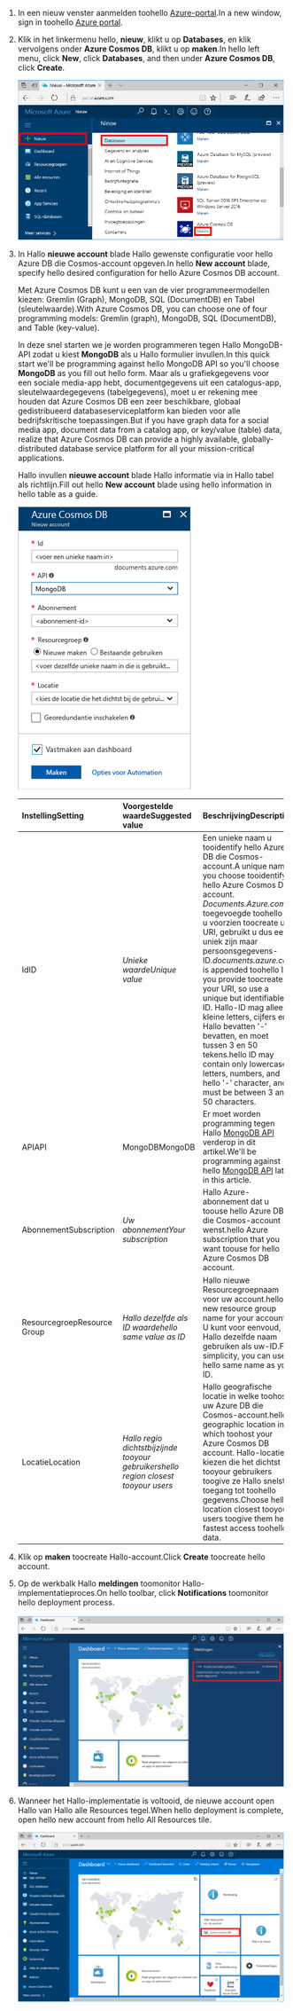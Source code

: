1. <span data-ttu-id="652f6-101">In een nieuw venster aanmelden toohello [Azure-portal](https://portal.azure.com/).</span><span class="sxs-lookup"><span data-stu-id="652f6-101">In a new window, sign in toohello [Azure portal](https://portal.azure.com/).</span></span>
2. <span data-ttu-id="652f6-102">Klik in het linkermenu hello, **nieuw**, klikt u op **Databases**, en klik vervolgens onder **Azure Cosmos DB**, klikt u op **maken**.</span><span class="sxs-lookup"><span data-stu-id="652f6-102">In hello left menu, click **New**, click **Databases**, and then under **Azure Cosmos DB**, click **Create**.</span></span>
   
   ![Schermopname van hello Azure-portal meer Services en Azure Cosmos DB markeren](./media/cosmos-db-create-dbaccount-mongodb/create-nosql-db-databases-json-tutorial-1.png)

3. <span data-ttu-id="652f6-104">In Hallo **nieuwe account** blade Hallo gewenste configuratie voor hello Azure DB die Cosmos-account opgeven.</span><span class="sxs-lookup"><span data-stu-id="652f6-104">In hello **New account** blade, specify hello desired configuration for hello Azure Cosmos DB account.</span></span> 

    <span data-ttu-id="652f6-105">Met Azure Cosmos DB kunt u een van de vier programmeermodellen kiezen: Gremlin (Graph), MongoDB, SQL (DocumentDB) en Tabel (sleutelwaarde).</span><span class="sxs-lookup"><span data-stu-id="652f6-105">With Azure Cosmos DB, you can choose one of four programming models: Gremlin (graph), MongoDB, SQL (DocumentDB), and Table (key-value).</span></span> 
       
    <span data-ttu-id="652f6-106">In deze snel starten we je worden programmeren tegen Hallo MongoDB-API zodat u kiest **MongoDB** als u Hallo formulier invullen.</span><span class="sxs-lookup"><span data-stu-id="652f6-106">In this quick start we'll be programming against hello MongoDB API so you'll choose **MongoDB** as you fill out hello form.</span></span> <span data-ttu-id="652f6-107">Maar als u grafiekgegevens voor een sociale media-app hebt, documentgegevens uit een catalogus-app, sleutelwaardegegevens (tabelgegevens), moet u er rekening mee houden dat Azure Cosmos DB een zeer beschikbare, globaal gedistribueerd databaseserviceplatform kan bieden voor alle bedrijfskritische toepassingen.</span><span class="sxs-lookup"><span data-stu-id="652f6-107">But if you have graph data for a social media app, document data from a catalog app, or key/value (table) data, realize that Azure Cosmos DB can provide a highly available, globally-distributed database service platform for all your mission-critical applications.</span></span>

    <span data-ttu-id="652f6-108">Hallo invullen **nieuwe account** blade Hallo informatie via in Hallo tabel als richtlijn.</span><span class="sxs-lookup"><span data-stu-id="652f6-108">Fill out hello **New account** blade using hello information in hello table as a guide.</span></span>
 
    ![Schermopname van het Hallo nieuwe Azure Cosmos-DB-blade](./media/cosmos-db-create-dbaccount-mongodb/create-nosql-db-databases-json-tutorial-2.png)
   
    <span data-ttu-id="652f6-110">Instelling</span><span class="sxs-lookup"><span data-stu-id="652f6-110">Setting</span></span>|<span data-ttu-id="652f6-111">Voorgestelde waarde</span><span class="sxs-lookup"><span data-stu-id="652f6-111">Suggested value</span></span>|<span data-ttu-id="652f6-112">Beschrijving</span><span class="sxs-lookup"><span data-stu-id="652f6-112">Description</span></span>
    ---|---|---
    <span data-ttu-id="652f6-113">Id</span><span class="sxs-lookup"><span data-stu-id="652f6-113">ID</span></span>|<span data-ttu-id="652f6-114">*Unieke waarde*</span><span class="sxs-lookup"><span data-stu-id="652f6-114">*Unique value*</span></span>|<span data-ttu-id="652f6-115">Een unieke naam u tooidentify hello Azure DB die Cosmos-account.</span><span class="sxs-lookup"><span data-stu-id="652f6-115">A unique name you choose tooidentify hello Azure Cosmos DB account.</span></span> <span data-ttu-id="652f6-116">*Documents.Azure.com* toegevoegde toohello id u voorzien toocreate uw URI, gebruikt u dus een uniek zijn maar persoonsgegevens-ID.</span><span class="sxs-lookup"><span data-stu-id="652f6-116">*documents.azure.com* is appended toohello ID you provide toocreate your URI, so use a unique but identifiable ID.</span></span> <span data-ttu-id="652f6-117">Hallo-ID mag alleen kleine letters, cijfers en Hallo bevatten '-' bevatten, en moet tussen 3 en 50 tekens.</span><span class="sxs-lookup"><span data-stu-id="652f6-117">hello ID may contain only lowercase letters, numbers, and hello '-' character, and must be between 3 and 50 characters.</span></span>
    <span data-ttu-id="652f6-118">API</span><span class="sxs-lookup"><span data-stu-id="652f6-118">API</span></span>|<span data-ttu-id="652f6-119">MongoDB</span><span class="sxs-lookup"><span data-stu-id="652f6-119">MongoDB</span></span>|<span data-ttu-id="652f6-120">Er moet worden programming tegen Hallo [MongoDB API](../articles/documentdb/documentdb-protocol-mongodb.md) verderop in dit artikel.</span><span class="sxs-lookup"><span data-stu-id="652f6-120">We'll be programming against hello [MongoDB API](../articles/documentdb/documentdb-protocol-mongodb.md) later in this article.</span></span>|
    <span data-ttu-id="652f6-121">Abonnement</span><span class="sxs-lookup"><span data-stu-id="652f6-121">Subscription</span></span>|<span data-ttu-id="652f6-122">*Uw abonnement*</span><span class="sxs-lookup"><span data-stu-id="652f6-122">*Your subscription*</span></span>|<span data-ttu-id="652f6-123">Hallo Azure-abonnement dat u toouse hello Azure DB die Cosmos-account wenst.</span><span class="sxs-lookup"><span data-stu-id="652f6-123">hello Azure subscription that you want toouse for hello Azure Cosmos DB account.</span></span> 
    <span data-ttu-id="652f6-124">Resourcegroep</span><span class="sxs-lookup"><span data-stu-id="652f6-124">Resource Group</span></span>|<span data-ttu-id="652f6-125">*Hallo dezelfde als ID waarde*</span><span class="sxs-lookup"><span data-stu-id="652f6-125">*hello same value as ID*</span></span>|<span data-ttu-id="652f6-126">Hallo nieuwe Resourcegroepnaam voor uw account.</span><span class="sxs-lookup"><span data-stu-id="652f6-126">hello new resource group name for your account.</span></span> <span data-ttu-id="652f6-127">U kunt voor eenvoud, Hallo dezelfde naam gebruiken als uw-ID.</span><span class="sxs-lookup"><span data-stu-id="652f6-127">For simplicity, you can use hello same name as your ID.</span></span> 
    <span data-ttu-id="652f6-128">Locatie</span><span class="sxs-lookup"><span data-stu-id="652f6-128">Location</span></span>|<span data-ttu-id="652f6-129">*Hallo regio dichtstbijzijnde tooyour gebruikers*</span><span class="sxs-lookup"><span data-stu-id="652f6-129">*hello region closest tooyour users*</span></span>|<span data-ttu-id="652f6-130">Hallo geografische locatie in welke toohost uw Azure DB die Cosmos-account.</span><span class="sxs-lookup"><span data-stu-id="652f6-130">hello geographic location in which toohost your Azure Cosmos DB account.</span></span> <span data-ttu-id="652f6-131">Hallo-locatie kiezen die het dichtst tooyour gebruikers toogive ze Hallo snelste toegang tot toohello gegevens.</span><span class="sxs-lookup"><span data-stu-id="652f6-131">Choose hello location closest tooyour users toogive them hello fastest access toohello data.</span></span>

4. <span data-ttu-id="652f6-132">Klik op **maken** toocreate Hallo-account.</span><span class="sxs-lookup"><span data-stu-id="652f6-132">Click **Create** toocreate hello account.</span></span>
5. <span data-ttu-id="652f6-133">Op de werkbalk Hallo **meldingen** toomonitor Hallo-implementatieproces.</span><span class="sxs-lookup"><span data-stu-id="652f6-133">On hello toolbar, click **Notifications** toomonitor hello deployment process.</span></span>

    ![De melding Implementatie is gestart](./media/cosmos-db-create-dbaccount-mongodb/azure-documentdb-nosql-notification.png)

6.  <span data-ttu-id="652f6-135">Wanneer het Hallo-implementatie is voltooid, de nieuwe account open Hallo van Hallo alle Resources tegel.</span><span class="sxs-lookup"><span data-stu-id="652f6-135">When hello deployment is complete, open hello new account from hello All Resources tile.</span></span> 

    ![DocumentDB-account op alle Resources tegel Hallo](./media/cosmos-db-create-dbaccount-mongodb/azure-documentdb-all-resources.png)
